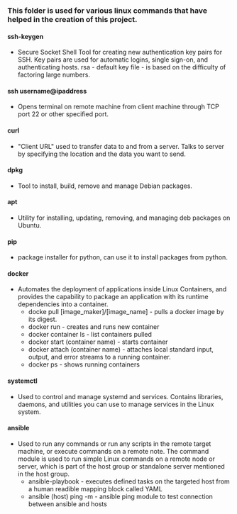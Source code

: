 ### This folder is used for various linux commands that have helped in the creation of this project.

#### ssh-keygen 
- Secure Socket Shell Tool for creating new authentication key pairs for SSH.  Key pairs are used for automatic logins, single sign-on, and authenticating hosts. rsa - default key file - is based on the difficulty of factoring large numbers.

#### ssh username@ipaddress
- Opens terminal on remote machine from client machine through TCP port 22 or other specified port.
  
#### curl
- "Client URL" used to transfer data to and from a server.  Talks to server by specifying the location and the data you want to send.

#### dpkg
- Tool to install, build, remove and manage Debian packages.

#### apt
- Utility for installing, updating, removing, and managing deb packages on Ubuntu.

#### pip
- package installer for python, can use it to install packages from python.

#### docker
- Automates the deployment of applications inside Linux Containers, and provides the capability to package an application with its runtime dependencies into a container.
  - docke pull [image_maker]/[image_name] - pulls a docker image by its digest.
  - docker run - creates and runs new container
  - docker container ls - list containers pulled
  - docker start (container name) - starts container
  - docker attach (container name) - attaches local standard input, output, and error streams to a running container.
  - docker ps - shows running containers

#### systemctl
- Used to control and manage systemd and services. Contains libraries, daemons, and utilities you can use to manage services in the Linux system.

#### ansible
- Used to run any commands or run any scripts in the remote target machine, or execute commands on a remote note.  The command module is used to run simple Linux commands on a remote node or server, which is part of the host group or standalone server mentioned in the host group.
  - ansible-playbook - executes defined tasks on the targeted host from a human readible mapping block called YAML
  - ansible (host) ping -m - ansible ping module to test connection between ansible and hosts
